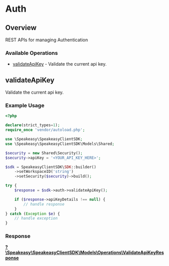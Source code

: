 # Auth


## Overview

REST APIs for managing Authentication

### Available Operations

* [validateApiKey](#validateapikey) - Validate the current api key.

## validateApiKey

Validate the current api key.

### Example Usage

```php
<?php

declare(strict_types=1);
require_once 'vendor/autoload.php';

use \Speakeasy\SpeakeasyClientSDK;
use \Speakeasy\SpeakeasyClientSDK\Models\Shared;

$security = new Shared\Security();
$security->apiKey = '<YOUR_API_KEY_HERE>';

$sdk = SpeakeasyClientSDK\SDK::builder()
    ->setWorkspaceID('string')
    ->setSecurity($security)->build();

try {
    $response = $sdk->auth->validateApiKey();

    if ($response->apiKeyDetails !== null) {
        // handle response
    }
} catch (Exception $e) {
    // handle exception
}
```


### Response

**[?\Speakeasy\SpeakeasyClientSDK\Models\Operations\ValidateApiKeyResponse](../../Models/Operations/ValidateApiKeyResponse.md)**

